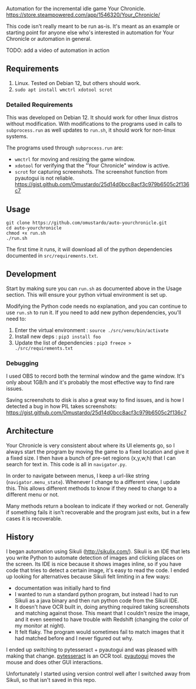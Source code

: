 Automation for the incremental idle game Your Chronicle.
https://store.steampowered.com/app/1546320/Your_Chronicle/

This code isn't really meant to be run as-is. It's meant as an example or
starting point for anyone else who's interested in automation for Your Chronicle
or automation in general.

TODO: add a video of automation in action

## Requirements

1. Linux. Tested on Debian 12, but others should work.
2. `sudo apt install wmctrl xdotool scrot`

### Detailed Requirements

This was developed on Debian 12. It should work for other linux 
distros without modification. With modifications to the programs used in 
calls to `subprocess.run` as well updates to `run.sh`, it should work for 
non-linux systems.

The programs used through `subprocess.run` are:

* `wmctrl` for moving and resizing the game window.
* `xdotool` for verifying that the "Your Chronicle" window is active.
* `scrot` for capturing screenshots. The screenshot function from pyautogui 
   is not reliable. https://gist.github.com/Omustardo/25d14d0bcc8acf3c979b6505c2f136c7

## Usage

```shell
git clone https://github.com/omustardo/auto-yourchronicle.git
cd auto-yourchronicle
chmod +x run.sh
./run.sh
```

The first time it runs, it will download all of the python dependencies 
documented in `src/requirements.txt`.

## Development

Start by making sure you can `run.sh` as documented above in the Usage section.
This will ensure your python virtual environment is set up.

Modifying the Python code needs no explanation, and you can continue to use 
`run.sh` to run it. If you need to add new python dependencies, you'll need to:
 
1. Enter the virtual environment : `source ./src/venv/bin/activate`
2. Install new deps : `pip3 install foo`
3. Update the list of dependencies : `pip3 freeze > ./src/requirements.txt`

### Debugging

I used OBS to record both the terminal window and the game window. It's only
about 1GB/h and it's probably the most effective way to find rare issues.

Saving screenshots to disk is also a great way to find issues, and is how I 
detected a bug in how PIL takes screenshots: https://gist.github.com/Omustardo/25d14d0bcc8acf3c979b6505c2f136c7

## Architecture

Your Chronicle is very consistent about where its UI elements go, so I always
start the program by moving the game to a fixed location and give it a fixed
size. I then have a bunch of pre-set regions (x,y,w,h) that I can search for
text in. This code is all in `navigator.py`.

In order to navigate between menus, I keep a url-like string
(`navigator.menu_state`). Whenever I change to a different view, I update this.
This allows different methods to know if they need to change to a different menu
or not.

Many methods return a boolean to indicate if they worked or not. 
Generally if something fails it isn't recoverable and the program just exits, 
but in a few cases it is recoverable.

## History

I began automation using Sikuli (http://sikulix.com/). Sikuli is an IDE that
lets you write Python to automate detection of images and clicking places on the
screen. Its IDE is nice because it shows images inline, so if you have code
that tries to detect a certain image, it's easy to read the code. I ended
up looking for alternatives because Sikuli felt limiting in a few ways:
* documentation was initially hard to find
* I wanted to run a standard python program, but instead I had to run Sikuli 
  as a java binary and then run python code from the Sikuli IDE.
* It doesn't have OCR built in, doing anything required taking screenshots and 
  matching against those. This meant that I couldn't resize the image, and it
  even seemed to have trouble with Redshift (changing the color of my 
  monitor at night).
* It felt flaky. The program would sometimes fail to match images that it 
  had matched before and I never figured out why.

I ended up switching to pytesseract + pyautogui and was pleased with making 
that change. [pytesseract](https://pypi.org/project/pytesseract/) is an OCR
tool. [pyautogui](https://pypi.org/project/pyautogui/) moves the mouse and does
other GUI interactions.

Unfortunately I started using version control well after I switched away from
Sikuli, so that isn't saved in this repo.
